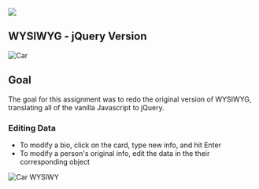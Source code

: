 ![](http://nashvillesoftwareschool.com/images/NSS-logo-horizontal-small.jpg)

## WYSIWYG - jQuery Version

![Car]()

## Goal
The goal for this assignment was to redo the original version of WYSIWYG, translating all of the vanilla Javascript to jQuery.

### Editing Data
- To modify a bio, click on the card, type new info, and hit Enter 
- To modify a person's original info, edit the data in the their corresponding object

![Car]()
WYSIWY 
